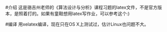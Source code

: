 #介绍
这是骆吉州老师的《算法设计与分析》课程习题的latex文件，不是官方版本，是照着打的。如果有童鞋想用latex写作业，可以参考这个:)

#编译
用xelatex编译，现在只在OS X上测试过，估计Linux也问题不大。

